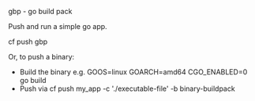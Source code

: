 gbp - go build pack

Push and run a simple go app.

cf push gbp

Or, to push a binary:

* Build the binary e.g. GOOS=linux GOARCH=amd64 CGO_ENABLED=0 go build
* Push via cf push my_app -c './executable-file' -b binary-buildpack
